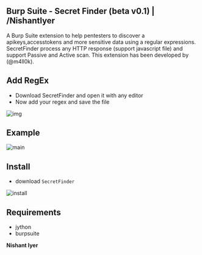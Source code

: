 ## Burp Suite - Secret Finder (beta v0.1) | /NishantIyer

A Burp Suite extension to help pentesters to discover a apikeys,accesstokens and more sensitive data using a regular expressions. SecretFinder process any HTTP response (support javascript file) and support Passive and Active scan. This extension has been developed by (@m4ll0k).

Add RegEx
---
- Download SecretFinder and open it with any editor
- Now add your regex and save the file 

![img](https://i.imgur.com/LBtfhkt.png)

Example
---

![main](https://i.imgur.com/unM06Hg.png)


Install
--

- download `SecretFinder`

![install](https://i.imgur.com/nIPR037.gif)

Requirements
--
- jython
- burpsuite

**Nishant Iyer**
